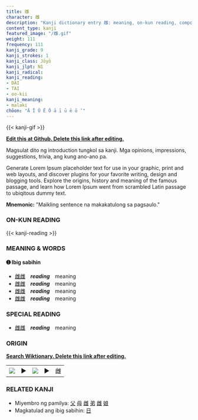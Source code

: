 ```yaml
---
title: 雌
character: 雌
description: "Kanji dictionary entry 雌: meaning, on-kun reading, compounds, origin, related kanji"
content_type: kanji
featured_image: "/雌.gif"
weight: 111
frequency: 111
kanji_grade: 9
kanji_strokes: 1
kanji_class: Jōyō
kanji_jlpt: N1
kanji_radical: 
kanji_reading: 
- DAI
- TAI
- oo-kii
kanji_meaning:
- malaki
chōon: "Ā Ī Ū Ē Ō ā ī ū ē ō ’"
---
```

[//]: # (Don't edit the line below. Kanji animated GIF code is automatically generated.)
{{< kanji-gif >}}

[//]: # (Edit below this line.)

**[Edit this at Github. Delete this link after editing.](https://github.com/tim0g/tim/tree/main/content/kanji/雌/index.md)**

Magsulat dito ng introduction tungkol sa kanji. Mga opinions, impressions, suggestions, trivia, ang kung ano-ano pa.

Generate Lorem Ipsum placeholder text for use in your graphic, print and web layouts, and discover plugins for your favorite writing, design and blogging tools. Explore the origins, history and meaning of the famous passage, and learn how Lorem Ipsum went from scrambled Latin passage to ubiqitous dummy text.
 
**Mnemonic:** "Maikling sentence na makakatulong sa pagsaulo."

### ON-KUN READING

[//]: # (Don't edit the line below. ON-KUN READING code is automatically generated.)
{{< kanji-reading >}}

### MEANING & WORDS

#### ➊ **Ibig sabihin**
  - [雌](../雌)[雌](../雌)　***reading***　meaning
  - [雌](../雌)[雌](../雌)　***reading***　meaning
  - [雌](../雌)[雌](../雌)　***reading***　meaning
  - [雌](../雌)[雌](../雌)　***reading***　meaning

### SPECIAL READING
  - [雌](../雌)[雌](../雌)　***reading***　meaning

### ORIGIN

**[Search Wiktionary. Delete this link after editing.](https://wiktionary.org/wiki/雌)**
<table class="kanji-table"><tr><td>
<img src="60px-雌-bronze.svg.png">
</td><td>▶</td><td>
<img src="60px-雌-oracle.svg.png">
</td><td>▶</td>
<td class="kanji-origin">雌</td>
</tr></table>

### RELATED KANJI
- Miyembro ng pamilya: [父](../父) [母](../母) [雌](../雌) [弟](../弟) [雌](../雌) [娘](../娘)
- Magkatulad ang ibig sabihin: [日](../日)
